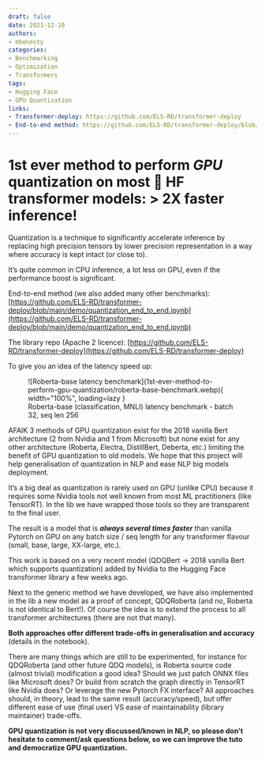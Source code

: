 ```yaml
---
draft: false
date: 2021-12-10
authors:
- mbenesty
categories:
- Benchmarking
- Optimization
- Transformers
tags:
- Hugging Face
- GPU Quantization
links:
- Transformer-deploy: https://github.com/ELS-RD/transformer-deploy
- End-to-end method: https://github.com/ELS-RD/transformer-deploy/blob/main/demo/quantization_end_to_end.ipynb
---
```


# 1st ever method to perform *GPU* quantization on most 🤗 HF transformer models: > 2X faster inference!

Quantization is a technique to significantly accelerate inference by replacing high precision tensors by lower precision
representation in a way where accuracy is kept intact (or close to).

It’s quite common in CPU inference, a lot less on GPU, even if the performance boost is significant.

<!-- more -->

End-to-end method (we also added many other
benchmarks): [https://github.com/ELS-RD/transformer-deploy/blob/main/demo/quantization_end_to_end.ipynb](https://github.com/ELS-RD/transformer-deploy/blob/main/demo/quantization_end_to_end.ipynb)

The library repo (Apache 2
licence): [https://github.com/ELS-RD/transformer-deploy](https://github.com/ELS-RD/transformer-deploy)

To give you an idea of the latency speed up:

<figure markdown>
  ![Roberta-base latency benchmark](1st-ever-method-to-perform-gpu-quantization/roberta-base-benchmark.webp){ width="100%", loading=lazy }
  <figcaption>Roberta-base (classification, MNLI) latency benchmark - batch 32, seq len 256</figcaption>
</figure>

AFAIK 3 methods of GPU quantization exist for the 2018 vanilla Bert architecture (2 from Nvidia and 1 from Microsoft)
but none exist for any other architecture (Roberta, Electra, DistillBert, Deberta, etc.) limiting the benefit of GPU
quantization to old models. We hope that this project will help generalisation of quantization in NLP and ease NLP big
models deployment.

It’s a big deal as quantization is rarely used on GPU (unlike CPU) because it requires some Nvidia tools not well known
from most ML practitioners (like TensorRT). In the lib we have wrapped those tools so they are transparent to the final
user.

The result is a model that is **_always several times faster_** than vanilla Pytorch on GPU on any batch size / seq length for
any transformer flavour (small, base, large, XX-large, etc.).

This work is based on a very recent model (QDQBert -> 2018 vanilla Bert which supports quantization) added by Nvidia to
the Hugging Face transformer library a few weeks ago.

Next to the generic method we have developed, we have also implemented in the lib a new model as a proof of concept,
QDQRoberta (and no, Roberta is not identical to Bert!). Of course the idea is to extend the process to all transformer
architectures (there are not that many).

**Both approaches offer different trade-offs in generalisation and accuracy** (details in the notebook).

There are many things which are still to be experimented, for instance for QDQRoberta (and other future QDQ models), is
Roberta source code (almost trivial) modification a good idea? Should we just patch ONNX files like Microsoft does? Or
build from scratch the graph directly in TensorRT like Nvidia does? Or leverage the new Pytorch FX interface? All
approaches should, in theory, lead to the same result (accuracy/speed), but offer different ease of use (final user) VS
ease of maintainability (library maintainer) trade-offs.

**GPU quantization is not very discussed/known in NLP, so please don’t hesitate to comment/ask questions below, so we can
improve the tuto and democratize GPU quantization.**